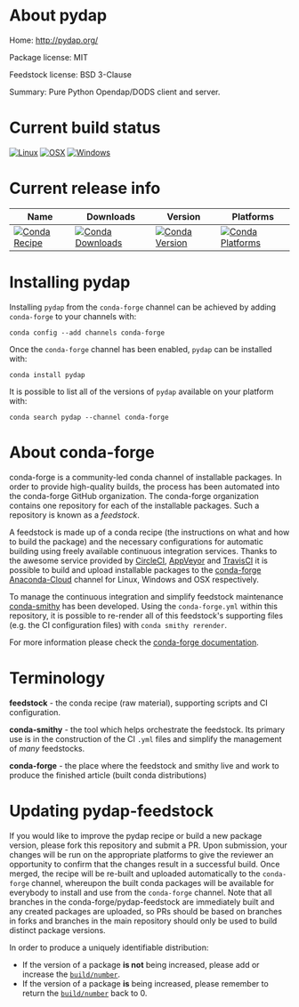 About pydap
===========

Home: http://pydap.org/

Package license: MIT

Feedstock license: BSD 3-Clause

Summary: Pure Python Opendap/DODS client and server.



Current build status
====================

[![Linux](https://img.shields.io/circleci/project/github/conda-forge/pydap-feedstock/master.svg?label=Linux)](https://circleci.com/gh/conda-forge/pydap-feedstock)
[![OSX](https://img.shields.io/travis/conda-forge/pydap-feedstock/master.svg?label=macOS)](https://travis-ci.org/conda-forge/pydap-feedstock)
[![Windows](https://img.shields.io/appveyor/ci/conda-forge/pydap-feedstock/master.svg?label=Windows)](https://ci.appveyor.com/project/conda-forge/pydap-feedstock/branch/master)

Current release info
====================

| Name | Downloads | Version | Platforms |
| --- | --- | --- | --- |
| [![Conda Recipe](https://img.shields.io/badge/recipe-pydap-green.svg)](https://anaconda.org/conda-forge/pydap) | [![Conda Downloads](https://img.shields.io/conda/dn/conda-forge/pydap.svg)](https://anaconda.org/conda-forge/pydap) | [![Conda Version](https://img.shields.io/conda/vn/conda-forge/pydap.svg)](https://anaconda.org/conda-forge/pydap) | [![Conda Platforms](https://img.shields.io/conda/pn/conda-forge/pydap.svg)](https://anaconda.org/conda-forge/pydap) |

Installing pydap
================

Installing `pydap` from the `conda-forge` channel can be achieved by adding `conda-forge` to your channels with:

```
conda config --add channels conda-forge
```

Once the `conda-forge` channel has been enabled, `pydap` can be installed with:

```
conda install pydap
```

It is possible to list all of the versions of `pydap` available on your platform with:

```
conda search pydap --channel conda-forge
```


About conda-forge
=================

conda-forge is a community-led conda channel of installable packages.
In order to provide high-quality builds, the process has been automated into the
conda-forge GitHub organization. The conda-forge organization contains one repository
for each of the installable packages. Such a repository is known as a *feedstock*.

A feedstock is made up of a conda recipe (the instructions on what and how to build
the package) and the necessary configurations for automatic building using freely
available continuous integration services. Thanks to the awesome service provided by
[CircleCI](https://circleci.com/), [AppVeyor](https://www.appveyor.com/)
and [TravisCI](https://travis-ci.org/) it is possible to build and upload installable
packages to the [conda-forge](https://anaconda.org/conda-forge)
[Anaconda-Cloud](https://anaconda.org/) channel for Linux, Windows and OSX respectively.

To manage the continuous integration and simplify feedstock maintenance
[conda-smithy](https://github.com/conda-forge/conda-smithy) has been developed.
Using the ``conda-forge.yml`` within this repository, it is possible to re-render all of
this feedstock's supporting files (e.g. the CI configuration files) with ``conda smithy rerender``.

For more information please check the [conda-forge documentation](https://conda-forge.org/docs/).

Terminology
===========

**feedstock** - the conda recipe (raw material), supporting scripts and CI configuration.

**conda-smithy** - the tool which helps orchestrate the feedstock.
                   Its primary use is in the construction of the CI ``.yml`` files
                   and simplify the management of *many* feedstocks.

**conda-forge** - the place where the feedstock and smithy live and work to
                  produce the finished article (built conda distributions)


Updating pydap-feedstock
========================

If you would like to improve the pydap recipe or build a new
package version, please fork this repository and submit a PR. Upon submission,
your changes will be run on the appropriate platforms to give the reviewer an
opportunity to confirm that the changes result in a successful build. Once
merged, the recipe will be re-built and uploaded automatically to the
`conda-forge` channel, whereupon the built conda packages will be available for
everybody to install and use from the `conda-forge` channel.
Note that all branches in the conda-forge/pydap-feedstock are
immediately built and any created packages are uploaded, so PRs should be based
on branches in forks and branches in the main repository should only be used to
build distinct package versions.

In order to produce a uniquely identifiable distribution:
 * If the version of a package **is not** being increased, please add or increase
   the [``build/number``](https://conda.io/docs/user-guide/tasks/build-packages/define-metadata.html#build-number-and-string).
 * If the version of a package **is** being increased, please remember to return
   the [``build/number``](https://conda.io/docs/user-guide/tasks/build-packages/define-metadata.html#build-number-and-string)
   back to 0.

